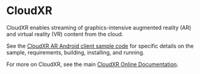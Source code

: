 # CloudXR 

CloudXR enables streaming of graphics-intensive augmented reality (AR) and virtual reality (VR) content from the cloud.

See the [CloudXR AR Android client sample code](arcore-android-sdk/samples/hello_cloudxr_c/README.md) for specific details on the sample, requirements, building, installing, and running.

For more on CloudXR, see the main [CloudXR Online Documentation](https://docs.nvidia.com/cloudxr-sdk/index.html).
